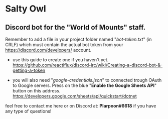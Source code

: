 # Salty Owl
## Discord bot for the "World of Mounts" staff.

Remember to add a file in your project folder named "*bot-token.txt*" (in CRLF) which must contain the actual bot token from your https://discord.com/developers/ account.

- use this guide to create one if you haven't yet.
https://github.com/reactiflux/discord-irc/wiki/Creating-a-discord-bot-&-getting-a-token

- you will also need "*google-credentials.json*" to connected trough OAuth to Google servers. Press on the blue "**Enable the Google Sheets API**" button on this address.
https://developers.google.com/sheets/api/quickstart/dotnet

feel free to contact me here or on Discord at: **Plarpoon#6618** if you have any type of questions!
